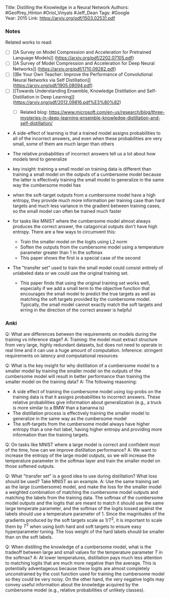 Title: Distilling the Knowledge in a Neural Network
Authors: #Geoffrey_HInton #Oriol_Vinyals #Jeff_Dean
Tags: #Google  
Year: 2015 
Link: https://arxiv.org/pdf/1503.02531.pdf


### Notes

Related works to read:
- [ ] [[A Survey on Model Compression and Acceleration for Pretrained Language Models]] (https://arxiv.org/pdf/2202.07105.pdf)
- [ ] [[A Survey of Model Compression and Acceleration for Deep Neural Networks]] (https://arxiv.org/pdf/1710.09282.pdf)
- [ ] [[Be Your Own Teacher: Improve the Performance of Convolutional Neural Networks via Self Distillation]] (https://arxiv.org/pdf/1905.08094.pdf)
- [ ] [[Towards Understanding Ensemble, Knowledge Distillation and Self-Distillation in Deep Learning]] (https://arxiv.org/pdf/2012.09816.pdf%E3%80%82)
	- [ ] Related blog: https://www.microsoft.com/en-us/research/blog/three-mysteries-in-deep-learning-ensemble-knowledge-distillation-and-self-distillation/


- A side-effect of learning is that a trained model assigns probabilities to all of the incorrect answers, and even when these probabilities are very small, some of them are much larger than others
- The relative probabilities of incorrect answers tell us a lot about how models tend to generalize

- key insight: training a small model on training data is different than training a small model on the outputs of a cumbersome model because the latter is effectively training the small model to generalize in the same way the cumbersome model has

- when the soft-target outputs from a cumbersome model have a high entropy, they provide much more information per training case than hard targets and much less variance in the gradient between training cases, so the small model can often be trained much faster

- for tasks like MNIST where the cumbersome model almost always produces the correct answer, the catagorical outputs don't have high entropy. There are a few ways to circumvent this:
	- Train the smaller model on the logits using L2 norm
	- Soften the outputs from the cumbersome model using a temperature parameter greater than 1 in the softmax
	- This paper shows the first is a special case of the second

- The "transfer set" used to train the small model could consist entirely of unlabeled data or we could use the original training set.
	- This paper finds  that using the original training set works well, especially if we add a small term to the objective function that encourages the small model to predict the true targets as well as matching the soft targets provided by the cumbersome model. Typically, the small model cannot exactly match the soft targets and erring in the direction of the correct answer is helpful

### Anki

Q: What are differences between the requirements on models during the training vs inference stage?
A: Training: the model must extract structure from very large, highly redundant datasets, but does not need to operate in real time and it can use a huge amount of computation. Inference: stringent requirements on latency and computational resources
<!--ID: 1687809165122-->



Q: What is the key insight for why distillation of a cumbersome model to a smaller model by training the smaller model on the outputs of the cumbersome model will result in better performance than training the smaller model on the training data?
A: The following reasoning:
- A side effect of training the cumbersome model using log-probs on the training data is that it assigns probabilities to incorrect answers. These relative probabilities give information about generalization (e.g., a truck is more similar to a BMW than a bananna is)
- The distillation process is effectively training the smaller model to generalize in the same way as the cumbersome model
- The soft-targets from the cumbersome model always have higher entropy than a one-hot label, having higher entropy and providing more information than the training targets.
<!--ID: 1687809165129-->


Q: On tasks like MNIST where a large model is correct and confident most of the time, how can we improve distillation performance?
A: We want to increase the entropy of the large model outputs, so we will increase the temperature parameter in the softmax layer and train the smaller model on those softened outputs.
<!--ID: 1687809165133-->


Q: What "transfer set" is a good idea to use during distillation? What loss should be used? Take MNIST as an example.
A: Use the same training set as the large (cumbersome) model, and make the loss for the smaller model a weighted combination of matching the cumbersome model outputs and matching the labels from the training data. The softmax of the cumbersome model outputs and the logits that are meant to match it should use the same large temperate parameter, and the softmax of the logits lossed against the labels should use a temperature parameter of 1. Since the magnitudes of the gradients produced by the soft targets scale as $1/T^2$, it is important to scale them by $T^2$ when using both hard and soft targets to ensure easy hyperparameter tuning. The loss weight of the hard labels should be smaller than on the soft labels.
<!--ID: 1687809165135-->


Q: When distilling the knowledge of a cumbersome model, what is the tradeoff between large and small values for the temperature parameter $T$  in the softmax? 
A: At lower temperatures, distillation pays much less attention to matching logits that are much more negative than the average. This is potentially adventageous because these logits are almost completely unconstrained by the cost function used for training the cumbersome model so they could be very noisy. On the other hand, the very negative logits may convey useful information about the knowledge acquired by the cumbersome model (e.g., relative probabilities of unlikely classes).
<!--ID: 1687809165138-->





